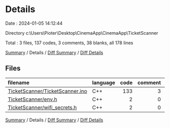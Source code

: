 # Details

Date : 2024-01-05 14:12:44

Directory c:\\Users\\Pioter\\Desktop\\CinemaApp\\CinemaApp\\TicketScanner

Total : 3 files,  137 codes, 3 comments, 38 blanks, all 178 lines

[Summary](results.md) / Details / [Diff Summary](diff.md) / [Diff Details](diff-details.md)

## Files
| filename | language | code | comment | blank | total |
| :--- | :--- | ---: | ---: | ---: | ---: |
| [TicketScanner/TicketScanner.ino](/TicketScanner/TicketScanner.ino) | C++ | 133 | 3 | 38 | 174 |
| [TicketScanner/env.h](/TicketScanner/env.h) | C++ | 2 | 0 | 0 | 2 |
| [TicketScanner/wifi_secrets.h](/TicketScanner/wifi_secrets.h) | C++ | 2 | 0 | 0 | 2 |

[Summary](results.md) / Details / [Diff Summary](diff.md) / [Diff Details](diff-details.md)